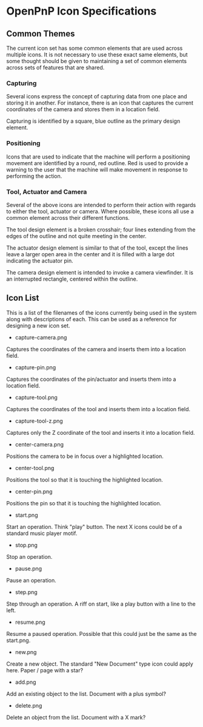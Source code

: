 OpenPnP Icon Specifications
===========================


Common Themes
-------------
The current icon set has some common elements that are used across multiple
icons. It is not necessary to use these exact same elements, but some thought
should be given to maintaining a set of common elements across sets of features
that are shared.

### Capturing
Several icons express the concept of capturing data from one place and storing
it in another. For instance, there is an icon that captures the current
coordinates of the camera and stores them in a location field.

Capturing is identified by a square, blue outline as the primary design element.

### Positioning
Icons that are used to indicate that the machine will perform a positioning
movement are identified by a round, red outline. Red is used to provide a
warning to the user that the machine will make movement in response to
performing the action.

### Tool, Actuator and Camera
Several of the above icons are intended to perform their action with regards
to either the tool, actuator or camera. Where possible, these icons all use
a common element across their different functions.

The tool design element is a broken crosshair; four lines extending from the
edges of the outline and not quite meeting in the center.

The actuator design element is similar to that of the tool, except the lines
leave a larger open area in the center and it is filled with a large dot
indicating the actuator pin.

The camera design element is intended to invoke a camera viewfinder. It is an
interrupted rectangle, centered within the outline.


Icon List
---------
This is a list of the filenames of the icons currently being used in the system
along with descriptions of each. This can be used as a reference for designing
a new icon set.

* capture-camera.png

 Captures the coordinates of the camera and inserts them into a location field.
		
* capture-pin.png

 Captures the coordinates of the pin/actuator and inserts them into a location
field.

* capture-tool.png

 Captures the coordinates of the tool and inserts them into a location field.

* capture-tool-z.png

 Captures only the Z coordinate of the tool and inserts it into a location
field.

* center-camera.png

 Positions the camera to be in focus over a highlighted location.

* center-tool.png

 Positions the tool so that it is touching the highlighted location.

* center-pin.png

 Positions the pin so that it is touching the highlighted location.

* start.png

 Start an operation. Think "play" button. The next X icons could be of a
standard music player motif.

* stop.png

 Stop an operation.

* pause.png

 Pause an operation.

* step.png

 Step through an operation. A riff on start, like a play button with a line to
the left.

* resume.png

 Resume a paused operation. Possible that this could just be the same as
the start.png.

* new.png

 Create a new object. The standard "New Document" type icon could apply here.
Paper / page with a star?

* add.png

 Add an existing object to the list. Document with a plus symbol?

* delete.png

 Delete an object from the list. Document with a X mark? 
